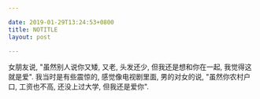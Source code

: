 ```yaml
---

date: 2019-01-29T13:24:53+0800
title: NOTITLE
layout: post

---
```


女朋友说, "虽然别人说你又矮, 又老, 头发还少, 但我还是想和你在一起, 我觉得这就是爱". 我当时是有些震惊的, 感觉像电视剧里面, 男的对女的说, "虽然你农村户口, 工资也不高, 还没上过大学, 但我还是爱你".
